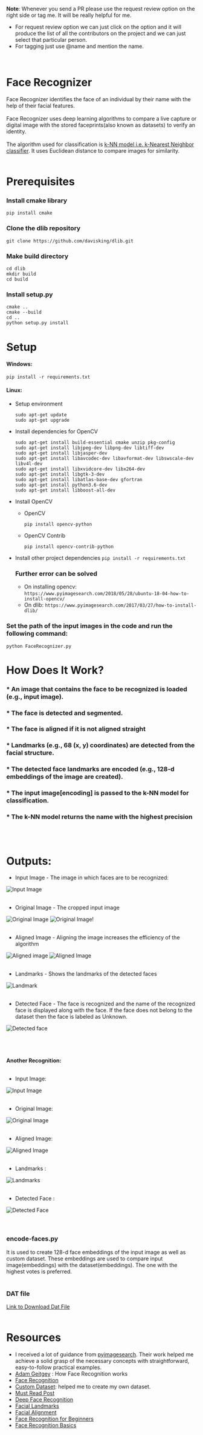 **Note**: Whenever you send a PR please use the request review option on the right side or tag me. It will be really helpful for me.<br>
            
   - For request review option we can just click on the option and it will produce the list of all the contributors on the project and we can just select that particular person.<br>
   - For tagging just use @name and mention the name.

<br>

# Face Recognizer
Face Recognizer identifies the face of an individual by their name with the help of their facial features. <br><br>
Face Recognizer uses deep learning algorithms to compare a live capture or digital image with the stored faceprints(also known as datasets) to verify an identity.<br><br>
The algorithm used for classification is [k-NN model i.e. k-Nearest Neighbor classifier](https://www.pyimagesearch.com/2016/08/08/k-nn-classifier-for-image-classification/). It uses Euclidean distance to compare images for similarity. <br><br>  

# Prerequisites

### Install cmake library

```
pip install cmake
```

### Clone the dlib repository
```
git clone https://github.com/davisking/dlib.git
```

### Make build directory
```
cd dlib
mkdir build
cd build
```
### Install setup.py
```
cmake ..
cmake --build
cd ..
python setup.py install
```


# Setup
#### Windows:
```
pip install -r requirements.txt
```
#### Linux:
- Setup environment
    ```
    sudo apt-get update
    sudo apt-get upgrade
    ```
- Install dependencies for OpenCV
    ```
    sudo apt-get install build-essential cmake unzip pkg-config
    sudo apt-get install libjpeg-dev libpng-dev libtiff-dev
    sudo apt-get install libjasper-dev
    sudo apt-get install libavcodec-dev libavformat-dev libswscale-dev libv4l-dev
    sudo apt-get install libxvidcore-dev libx264-dev
    sudo apt-get install libgtk-3-dev
    sudo apt-get install libatlas-base-dev gfortran
    sudo apt-get install python3.6-dev
    sudo apt-get install libboost-all-dev
    ```
- Install OpenCV
    - OpenCV
        ```
        pip install opencv-python
        ```
    - OpenCV Contrib
        ```
        pip install opencv-contrib-python
        ```
- Install other project dependencies
    ```pip install -r requirements.txt```
      
    ### Further error can be solved
    - On installing opencv:
        ```https://www.pyimagesearch.com/2018/05/28/ubuntu-18-04-how-to-install-opencv/```
    - On dlib:
        ```https://www.pyimagesearch.com/2017/03/27/how-to-install-dlib/```
    

### Set the path of the input images in the code and run the following command:

```
python FaceRecognizer.py
```

# How Does It Work?
 ### * An image that contains the face to be recognized is loaded (e.g., input image).
 ### * The face is detected and segmented.
 ### * The face is aligned if it is not aligned straight
 ### * Landmarks (e.g., 68 (x, y) coordinates) are detected from the facial structure.
 ### * The detected face landmarks are encoded (e.g., 128-d embeddings of the image are created).
 ### * The input image[encoding] is passed to the k-NN model for classification.
 ### * The k-NN model returns the name with the highest precision 
<br><br>
# Outputs:

* Input Image - The image in which faces are to be recognized:

![Input Image](https://user-images.githubusercontent.com/25060937/43034709-54d27858-8cff-11e8-8247-2a92cc6e4119.PNG)<br><br>

* Original Image - The cropped input image

![Original Image](https://user-images.githubusercontent.com/25060937/43034712-6430b9cc-8cff-11e8-87f6-3a8926a46570.PNG)     ![Original Image](https://user-images.githubusercontent.com/25060937/43034730-a0e970fc-8cff-11e8-8cf4-0c137d9cc445.PNG)!<br><br>

* Aligned Image - Aligning the image increases the efficiency of the algorithm

![Aligned image](https://user-images.githubusercontent.com/25060937/43034725-940c2d52-8cff-11e8-9c83-803d93966a1e.PNG)     ![Aligned Image](https://user-images.githubusercontent.com/25060937/43034732-a36fade6-8cff-11e8-885e-6a2a84fe8ebc.PNG)<br><br>

* Landmarks - Shows the landmarks of the detected faces

![Landmark](https://user-images.githubusercontent.com/25060937/43034737-b3bf7866-8cff-11e8-9f0c-7be8f4071ddb.PNG)<br><br>

* Detected Face - The face is recognized and the name of the recognized face is displayed along with the face. If the face does not belong to the dataset then the face is labeled as Unknown.

![Detected face](https://user-images.githubusercontent.com/25060937/43034739-b58304f6-8cff-11e8-8e93-68cae1883b30.PNG)<br><br>
<br><br><br>
**Another Recognition:**
<br><br>
* Input Image:

![Input Image](https://user-images.githubusercontent.com/25060937/43034745-d6b98ece-8cff-11e8-99a5-ee06cc01447c.PNG)<br><br>

* Original Image:                             

![Original Image](https://user-images.githubusercontent.com/25060937/43034746-d7ec80ee-8cff-11e8-99f3-d2fbc9b0d408.PNG)<br><br>          

* Aligned Image:

![Aligned Image](https://user-images.githubusercontent.com/25060937/43034747-d9125926-8cff-11e8-81df-5661d1a4ead1.PNG)<br><br>

* Landmarks :

![Landmarks](https://user-images.githubusercontent.com/25060937/43034748-da4a4100-8cff-11e8-8b59-76cc7803e080.PNG)<br><br>

* Detected Face :

![Detected Face](https://user-images.githubusercontent.com/25060937/43034749-dba060ca-8cff-11e8-8f90-2dc4765f586c.PNG)<br><br>
<br>

### encode-faces.py

It is used to create 128-d face embeddings of the input image as well as custom dataset. These embeddings are used to compare input image(embeddings) with the dataset(embeddings). The one with the highest votes is preferred.<br><br>

### DAT file

[Link to Download Dat File](https://osdn.net/projects/sfnet_dclib/downloads/dlib/v18.10/shape_predictor_68_face_landmarks.dat.bz2/)<br><br>

# Resources

* I received a lot of guidance from [pyimagesearch](https://www.pyimagesearch.com/pyimagesearch-gurus/). Their work helped me achieve a solid grasp of the necessary concepts with straightforward, easy-to-follow practical examples.
* [Adam Geitgey](https://medium.com/@ageitgey/machine-learning-is-fun-part-4-modern-face-recognition-with-deep-learning-c3cffc121d78) : How Face Recognition works
* [Face Recognition](https://www.pyimagesearch.com/2018/06/18/face-recognition-with-opencv-python-and-deep-learning/)
* [Custom Dataset](https://www.pyimagesearch.com/2018/06/11/how-to-build-a-custom-face-recognition-dataset/): helped me to create my own dataset.
* [Must Read Post](http://blog.dlib.net/2017/02/high-quality-face-recognition-with-deep.html)
* [Deep Face Recognition](http://krasserm.github.io/2018/02/07/deep-face-recognition/)
* [Facial Landmarks](https://www.pyimagesearch.com/2017/04/03/facial-landmarks-dlib-opencv-python/)
* [Facial Alignment](https://www.pyimagesearch.com/2017/05/22/face-alignment-with-opencv-and-python/)
* [Face Recognition for Beginners](https://towardsdatascience.com/face-recognition-for-beginners-a7a9bd5eb5c2)
* [Face Recognition Basics](https://www.coursera.org/lecture/convolutional-neural-networks/what-is-face-recognition-lUBYU)
